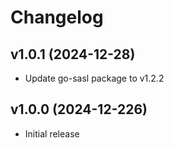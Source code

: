 # Changelog

## v1.0.1 (2024-12-28)
- Update go-sasl package to v1.2.2

## v1.0.0 (2024-12-226)
- Initial release  
